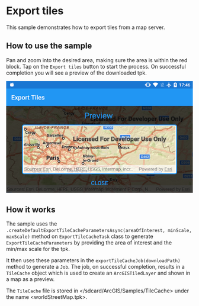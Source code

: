 # Export tiles

This sample demonstrates how to export tiles from a map server.

## How to use the sample

Pan and zoom into the desired area, making sure the area is within the red block. Tap on the `Export tiles` button to start the process. On successful completion you will see a preview of the downloaded tpk.

![](image1.png)


## How it works

The sample uses the `.createDefaultExportTileCacheParametersAsync(areaOfInterest, minScale, maxScale)` method on `ExportTileCacheTask` class to generate `ExportTileCacheParameters` by providing the area of interest and the min/max scale for the tpk. 

It then uses these parameters in the `exportTileCacheJob(downloadPath)` method to generate a `Job`. The job, on successful completion, results in a `TileCache` object which is used to create an `ArcGISTiledLayer` and shown in a map as a preview.

The `TileCache` file is stored in </sdcard/ArcGIS/Samples/TileCache> under the name <worldStreetMap.tpk>.